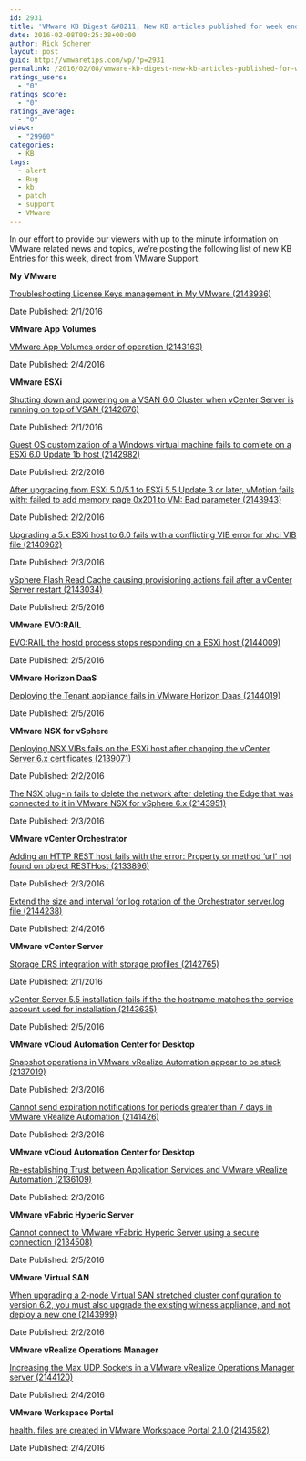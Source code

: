 ```yaml
---
id: 2931
title: 'VMware KB Digest &#8211; New KB articles published for week ending 2/6/15'
date: 2016-02-08T09:25:38+00:00
author: Rick Scherer
layout: post
guid: http://vmwaretips.com/wp/?p=2931
permalink: /2016/02/08/vmware-kb-digest-new-kb-articles-published-for-week-ending-2615/
ratings_users:
  - "0"
ratings_score:
  - "0"
ratings_average:
  - "0"
views:
  - "29960"
categories:
  - KB
tags:
  - alert
  - Bug
  - kb
  - patch
  - support
  - VMware
---
```

In our effort to provide our viewers with up to the minute information on VMware related news and topics, we&#8217;re posting the following list of new KB Entries for this week, direct from VMware Support.

<!--more-->

**My VMware**
  
[Troubleshooting License Keys management in My VMware (2143936)](http://vmw.re/1SbqF9S)
  
Date Published: 2/1/2016

**VMware App Volumes**
  
[VMware App Volumes order of operation (2143163)](http://vmw.re/1UYkfZU)
  
Date Published: 2/4/2016

**VMware ESXi**
  
[Shutting down and powering on a VSAN 6.0 Cluster when vCenter Server is running on top of VSAN (2142676)](http://vmw.re/1SbqF9U)
  
Date Published: 2/1/2016
  
[Guest OS customization of a Windows virtual machine fails to comlete on a ESXi 6.0 Update 1b host (2142982)](http://vmw.re/1SbqF9W)
  
Date Published: 2/2/2016
  
[After upgrading from ESXi 5.0/5.1 to ESXi 5.5 Update 3 or later, vMotion fails with: failed to add memory page 0x201 to VM: Bad parameter (2143943)](http://vmw.re/1UYkhRv)
  
Date Published: 2/2/2016
  
[Upgrading a 5.x ESXi host to 6.0 fails with a conflicting VIB error for xhci VIB file (2140962)](http://vmw.re/1SbqH1C)
  
Date Published: 2/3/2016
  
[vSphere Flash Read Cache causing provisioning actions fail after a vCenter Server restart (2143034)](http://vmw.re/1UYkhRx)
  
Date Published: 2/5/2016

**VMware EVO:RAIL**
  
[EVO:RAIL the hostd process stops responding on a ESXi host (2144009)](http://vmw.re/1SbqF9Y)
  
Date Published: 2/5/2016

**VMware Horizon DaaS**
  
[Deploying the Tenant appliance fails in VMware Horizon Daas (2144019)](http://vmw.re/1UYkggc)
  
Date Published: 2/5/2016

**VMware NSX for vSphere**
  
[Deploying NSX VIBs fails on the ESXi host after changing the vCenter Server 6.x certificates (2139071)](http://vmw.re/1SbqFa2)
  
Date Published: 2/2/2016
  
[The NSX plug-in fails to delete the network after deleting the Edge that was connected to it in VMware NSX for vSphere 6.x (2143951)](http://vmw.re/1UYkggg)
  
Date Published: 2/3/2016

**VMware vCenter Orchestrator**
  
[Adding an HTTP REST host fails with the error: Property or method ‘url’ not found on object RESTHost (2133896)](http://vmw.re/1SbqH1I)
  
Date Published: 2/3/2016
  
[Extend the size and interval for log rotation of the Orchestrator server.log file (2144238)](http://vmw.re/1UYkhRz)
  
Date Published: 2/4/2016

**VMware vCenter Server**
  
[Storage DRS integration with storage profiles (2142765)](http://vmw.re/1UYkggi)
  
Date Published: 2/1/2016
  
[vCenter Server 5.5 installation fails if the the hostname matches the service account used for installation (2143635)](http://vmw.re/1SbqH1M)
  
Date Published: 2/5/2016

**VMware vCloud Automation Center for Desktop**
  
[Snapshot operations in VMware vRealize Automation appear to be stuck (2137019)](http://vmw.re/1UYkggk)
  
Date Published: 2/3/2016
  
[Cannot send expiration notifications for periods greater than 7 days in VMware vRealize Automation (2141426)](http://vmw.re/1SbqHi2)
  
Date Published: 2/3/2016

**VMware vCloud Automation Center for Desktop**
  
[Re-establishing Trust between Application Services and VMware vRealize Automation (2136109)](http://vmw.re/1UYkggm)
  
Date Published: 2/3/2016

**VMware vFabric Hyperic Server**
  
[Cannot connect to VMware vFabric Hyperic Server using a secure connection (2134508)](http://vmw.re/1SbqHi6)
  
Date Published: 2/5/2016

**VMware Virtual SAN**
  
[When upgrading a 2-node Virtual SAN stretched cluster configuration to version 6.2, you must also upgrade the existing witness appliance, and not deploy a new one (2143999)](http://vmw.re/1UYki7Q)
  
Date Published: 2/2/2016

**VMware vRealize Operations Manager**
  
[Increasing the Max UDP Sockets in a VMware vRealize Operations Manager server (2144120)](http://vmw.re/1SbqFaa)
  
Date Published: 2/4/2016

**VMware Workspace Portal**
  
[health.<number> files are created in VMware Workspace Portal 2.1.0 (2143582)](http://vmw.re/1UYki7S)
  
Date Published: 2/4/2016